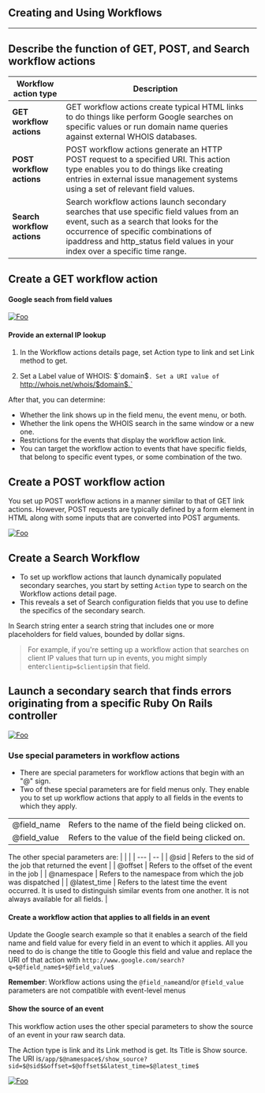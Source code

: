 ## Creating and Using Workflows
----
## Describe the function of GET, POST, and Search workflow actions
| Workflow action type        | Description                                                                                                                                                                                                                                                 |   |
|-----------------------------|-------------------------------------------------------------------------------------------------------------------------------------------------------------------------------------------------------------------------------------------------------------|---|
| **GET workflow actions**    | GET workflow actions create typical HTML links to do things like perform Google searches on specific values or run domain name queries against external WHOIS databases.                                                                                 |   |
| **POST workflow actions**   | POST workflow actions generate an HTTP POST request to a specified URI. This action type enables you to do things like creating entries in external issue management systems using a set of relevant field values.                                   |   |
| **Search workflow actions** | Search workflow actions launch secondary searches that use specific field values from an event, such as a search that looks for the occurrence of specific combinations of ipaddress and http_status field values in your index over a specific time range. |   |


## Create a GET workflow action

#### Google seach from field values
[![Foo](https://www.tutorialspoint.com/splunk/images/search_macro_2.jpg)](https://www.tutorialspoint.com/splunk/images/search_macro_2.jpg)

     
####  Provide an external IP lookup
1. In the Workflow actions details page, set Action type to link and set Link method to get.

2. Set a Label value of WHOIS: $`domain$`. Set a URI value of `http://whois.net/whois/$domain$.`

After that, you can determine:

* Whether the link shows up in the field menu, the event menu, or both.
* Whether the link opens the WHOIS search in the same window or a new one.
* Restrictions for the events that display the workflow action link. 
* You can target the workflow action to events that have specific fields, that belong to specific event types, or some combination of the two.

## Create a POST workflow action
You set up POST workflow actions in a manner similar to that of GET link actions. However, POST requests are typically defined by a form element in HTML along with some inputs that are converted into POST arguments. 
    
[![Foo](https://docs.splunk.com/images/1/1c/POST_wf_action_example_b.png)](https://docs.splunk.com/images/1/1c/POST_wf_action_example_b.png)

## Create a Search Workflow
* To set up workflow actions that launch dynamically populated secondary searches, you start by setting `Action` type to search on the Workflow actions detail page. 
* This reveals a set of Search configuration fields that you use to define the specifics of the secondary search.

In Search string enter a search string that includes one or more placeholders for field values, bounded by dollar signs. 
>For example, if you're setting up a workflow action that searches on client IP values that turn up in events, you might simply enter`clientip=$clientip$`in that field. 

## Launch a secondary search that finds errors originating from a specific Ruby On Rails controller

[![Foo](https://docs.splunk.com/images/b/b7/5.0-Mgr-Workflow_Actions_SearchEx_b.png)](https://docs.splunk.com/images/b/b7/5.0-Mgr-Workflow_Actions_SearchEx_b.png)

### Use special parameters in workflow actions
* There are special parameters for workflow actions that begin with an "@" sign. 
* Two of these special parameters are for field menus only. They enable you to set up workflow actions that apply to all fields in the events to which they apply.

|             |                                                   |
| ---         | --                                                |
| @field_name | Refers to the name of the field being clicked on. |
| @field_value |Refers to the value of the field being clicked on.                                                    |

The other special parameters are:
|              |                                                                                                                                                           |
| ---          | --                                                                                                                                                        |
| @sid         | Refers to the sid of the job that returned the event                                                                                                      |
| @offset      | Refers to the offset of the event in the job                                                                                                              |
| @namespace   | Refers to the namespace from which the job was dispatched                                                                                                 |
| @latest_time | Refers to the latest time the event occurred. It is used to distinguish similar events from one another. It is not always available for all fields. |

#### Create a workflow action that applies to all fields in an event
Update the Google search example so that it enables a search of the field name and field value for every field in an event to which it applies. 
All you need to do is change the title to Google this field and value and replace the URI of that action with `http://www.google.com/search?q=$@field_name$+$@field_value$`

**Remember**: Workflow actions using the `@field_name`and/or `@field_value` parameters are not compatible with event-level menus

#### Show the source of an event

This workflow action uses the other special parameters to show the source of an event in your raw search data.

The Action type is link and its Link method is get. 
Its Title is Show source. 
The URI is`/app/$@namespace$/show_source?sid=$@sid$&offset=$@offset$&latest_time=$@latest_time$` 


[![Foo](https://docs.splunk.com/images/thumb/3/36/6.0_wkflow_actions_field1.png/700px-6.0_wkflow_actions_field1.png)](https://docs.splunk.com/images/thumb/3/36/6.0_wkflow_actions_field1.png/700px-6.0_wkflow_actions_field1.png)
